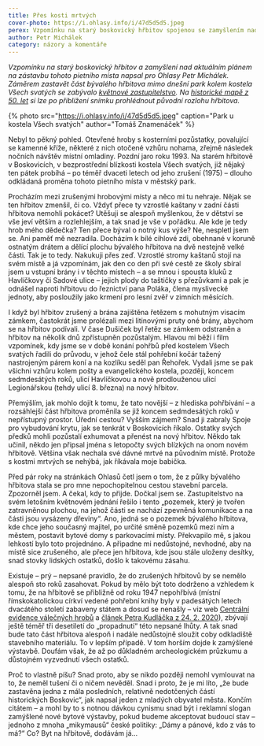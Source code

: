 ```yaml
---
title: Přes kosti mrtvých
cover-photo: https://i.ohlasy.info/i/47d5d5d5.jpeg
perex: Vzpomínku na starý boskovický hřbitov spojenou se zamyšlením nad aktuálním plánem na zástavbu části tohoto pietního místa napsal pro Ohlasy Petr Michálek.
author: Petr Michálek
category: názory a komentáře
---
```


*Vzpomínku na starý boskovický hřbitov a zamyšlení nad aktuálním plánem na zástavbu tohoto pietního místa napsal pro Ohlasy Petr Michálek. Záměrem zastavět část bývalého hřbitova mimo dnešní park kolem kostela Všech svatých se zabývalo [květnové zastupitelstvo](https://ohlasy.info/clanky/2020/05/zastupitelstvo.html). Na [historické mapě z 50. let](https://lms.cuzk.cz/lms/LMS_wms_02e.html?mapfile=WMSA08.1950.BOSK64.02413&viewExtent=-591819.0113%2C-1130516.87986%2C-588286.637284%2C-1126984.50591&image_dir=d%3A%2Fconfms%2Flms%2FWMSA08%2F1950%2FBOSK) si lze po přiblížení snímku prohlédnout původní rozlohu hřbitova.*

{% photo src="https://i.ohlasy.info/i/47d5d5d5.jpeg" caption="Park u kostela Všech svatých" author="Tomáš Znamenáček" %}

Nebyl to pěkný pohled. Otevřené hroby s kosterními pozůstatky, povalující se kamenné kříže, některé z nich otočené vzhůru nohama, zřejmě následek nočních návštěv místní omladiny. Pozdní jaro roku 1993. Na starém hřbitově v Boskovicích, v bezprostřední blízkosti kostela Všech svatých, již nějaký ten pátek probíhá – po téměř dvaceti letech od jeho zrušení (1975) – dlouho odkládaná proměna tohoto pietního místa v městský park. 

Procházím mezi zrušenými hrobovými místy a něco mi tu nehraje. Nějak se ten hřbitov zmenšil, či co. Vždyť přece ty vzrostlé kaštany v zadní části hřbitova nemohli pokácet? Utěšuji se alespoň myšlenkou, že v dětství se vše jeví větším a rozlehlejším, a tak snad je vše v pořádku. Ale kde je tedy hrob mého dědečka? Ten přece býval o notný kus výše? Ne, nespletl jsem se. Ani paměť mě nezradila. Docházím k bílé cihlové zdi, obehnané v koruně ostnatým drátem a dělící plochu bývalého hřbitova na dvě nestejně velké části. Tak je to tedy. Nakukuji přes zeď. Vzrostlé stromy kaštanů stojí na svém místě a já vzpomínám, jak den co den při své cestě ze školy sbíral jsem u vstupní brány i v těchto místech – a se mnou i spousta kluků z Havlíčkovy či Sadové ulice – jejich plody do taštičky s přezůvkami a pak je odnášel naproti hřbitovu do řeznictví pana Poláka, člena myslivecké jednoty, aby posloužily jako krmení pro lesní zvěř v zimních měsících.

I když byl hřbitov zrušený a brána zajištěna řetězem s mohutným visacím zámkem, častokrát jsme prolézali mezi litinovými pruty oné brány, abychom se na hřbitov podívali. V čase Dušiček byl řetěz se zámkem odstraněn a hřbitov na několik dnů zpřístupněn pozůstalým. Hlavou mi běží i film vzpomínek, kdy jsme se v době konání pohřbů před kostelem Všech svatých řadili do průvodu, v jehož čele stál pohřební kočár tažený nastrojeným párem koní a na kozlíku seděl pan Řehořek. Vydali jsme se pak všichni vzhůru kolem pošty a evangelického kostela, později, koncem sedmdesátých roků, ulicí Havlíčkovou a nově prodlouženou ulicí Legionářskou (tehdy ulicí 8. března) na nový hřbitov.

Přemýšlím, jak mohlo dojít k tomu, že tato novější – z hlediska pohřbívání – a rozsáhlejší část hřbitova proměnila se již koncem sedmdesátých roků v nepřístupný prostor. Úřední cestou? Vyšším zájmem? Snad ji zabraly Spoje pro vybudování krytu, jak se tenkrát v Boskovicích říkalo. Ostatky svých předků mohli pozůstalí exhumovat a přenést na nový hřbitov. Někdo tak učinil, někdo jen připsal jména s letopočty svých blízkých na onom novém hřbitově. Většina však nechala své dávné mrtvé na původním místě. Protože s kostmi mrtvých se nehýbá, jak říkávala moje babička. 

Před pár roky na stránkách Ohlasů četl jsem o tom, že z půlky bývalého hřbitova stala se pro mne nepochopitelnou cestou stavební parcela. Zpozorněl jsem. A čekal, kdy to přijde. Dočkal jsem se. Zastupitelstvo na svém letošním květnovém jednání řešilo i tento „pozemek, který je tvořen zatravněnou plochou, na jehož části se nachází zpevněná komunikace a na části jsou vysázeny dřeviny“. Ano, jedná se o pozemek bývalého hřbitova, kde chce jeho současný majitel, po určité směně pozemků mezi ním a městem, postavit bytové domy s parkovacími místy. Překvapilo mě, s jakou lehkostí bylo toto projednáno. A připadne mi nedůstojné, nevhodné, aby na místě sice zrušeného, ale přece jen hřbitova, kde jsou stále uloženy desítky, snad stovky lidských ostatků, došlo k takovému zásahu.

Existuje – prý – nepsané pravidlo, že do zrušených hřbitovů by se nemělo alespoň sto roků zasahovat. Pokud by mělo být toto dodrženo a vzhledem k tomu, že na hřbitově se přibližně od roku 1947 nepohřbívá (místní římskokatolickou církví vedené pohřební knihy byly v padesátých letech dvacátého století zabaveny státem a dosud se nenašly – viz web [Centrální evidence válečných hrobů](http://www.valecnehroby.army.cz/evidence-valecnych-hrobu) a [článek Petra Kudláčka z 24. 2. 2020](https://www.vets.cz/vpm/mista/obec/712-boskovice/)), zbývají ještě téměř tři desetiletí do „propadnutí“ této nepsané lhůty. A tak snad bude tato část hřbitova alespoň i nadále nedůstojně sloužit coby odkladiště stavebního materiálu. To v lepším případě. V tom horším dojde k zamýšlené výstavbě. Doufám však, že až po důkladném archeologickém průzkumu a důstojném vyzvednutí všech ostatků.

Proč to vlastně píšu? Snad proto, aby se nikdo později nemohl vymlouvat na to, že neměl tušení či o ničem nevěděl. Snad i proto, že je mi líto, „že bude zastavěna jedna z mála posledních, relativně nedotčených částí historických Boskovic“, jak napsal jeden z mladých obyvatel města. Končím citátem – a mohl by to s notnou dávkou cynismu snad být i reklamní slogan zamýšlené nové bytové výstavby, pokud budeme akceptovat budoucí stav – jednoho z mnoha „mikymausů“ české politiky: „Dámy a pánové, kdo z vás to má?“ Co? Byt na hřbitově, dodávám já… 
